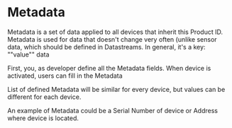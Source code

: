 # Metadata

Metadata is a set of data applied to all devices that inherit this Product ID. Metadata is used for data that doesn't change very often \(unlike sensor data, which should be defined in Datastreams. In general, it's a key: ""value"" data

First, you, as developer define all the Metadata fields. When device is activated, users can fill in the Metadata

List of defined Metadata will be similar for every device, but values can be different for each device.

An example of Metadata could be a Serial Number of device or Address where device is located. 

